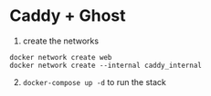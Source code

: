 # Caddy + Ghost

1. create the networks
```
docker network create web
docker network create --internal caddy_internal
```


2. `docker-compose up -d` to run the stack 